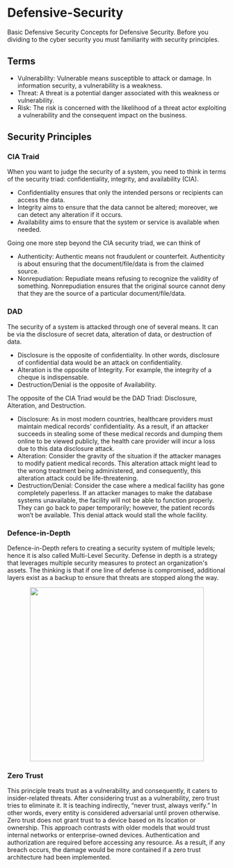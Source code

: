 # Defensive-Security
Basic Defensive Security Concepts for Defensive Security. Before you dividing to the cyber security you must familiarity with security principles.

##  Terms

- Vulnerability: Vulnerable means susceptible to attack or damage. In information security, a vulnerability is a weakness.
- Threat: A threat is a potential danger associated with this weakness or vulnerability.
- Risk: The risk is concerned with the likelihood of a threat actor exploiting a vulnerability and the consequent impact on the business.

##  Security Principles

###  CIA Traid
When you want to judge the security of a system, you need to think in terms of the security triad: confidentiality, integrity, and availability (CIA).

- Confidentiality ensures that only the intended persons or recipients can access the data.
- Integrity aims to ensure that the data cannot be altered; moreover, we can detect any alteration if it occurs.
- Availability aims to ensure that the system or service is available when needed.

Going one more step beyond the CIA security triad, we can think of
- Authenticity: Authentic means not fraudulent or counterfeit. Authenticity is about ensuring that the document/file/data is from the claimed source.
- Nonrepudiation: Repudiate means refusing to recognize the validity of something. Nonrepudiation ensures that the original source cannot deny that they are the source of a particular document/file/data.

###  DAD
The security of a system is attacked through one of several means. It can be via the disclosure of secret data, alteration of data, or destruction of data.
- Disclosure is the opposite of confidentiality. In other words, disclosure of confidential data would be an attack on confidentiality.
- Alteration is the opposite of Integrity. For example, the integrity of a cheque is indispensable.
- Destruction/Denial is the opposite of Availability.

The opposite of the CIA Triad would be the DAD Triad: Disclosure, Alteration, and Destruction.
- Disclosure: As in most modern countries, healthcare providers must maintain medical records’ confidentiality. As a result, if an attacker succeeds in stealing some of these medical records and dumping them online to be viewed publicly, the health care provider will incur a loss due to this data disclosure attack.
- Alteration: Consider the gravity of the situation if the attacker manages to modify patient medical records. This alteration attack might lead to the wrong treatment being administered, and consequently, this alteration attack could be life-threatening.
- Destruction/Denial: Consider the case where a medical facility has gone completely paperless. If an attacker manages to make the database systems unavailable, the facility will not be able to function properly. They can go back to paper temporarily; however, the patient records won’t be available. This denial attack would stall the whole facility.

###  Defence-in-Depth
Defence-in-Depth refers to creating a security system of multiple levels; hence it is also called Multi-Level Security. Defense in depth is a strategy that leverages multiple security measures to protect an organization's assets.
The thinking is that if one line of defense is compromised, additional layers exist as a backup to ensure that threats are stopped along the way.

<p align="center"><img src="https://github.com/Aung-Zay-CS/Defensive-Security/assets/154745254/91ec6912-250b-4e4b-b532-351742b5f499" width="400px"></p>

###  Zero Trust
This principle treats trust as a vulnerability, and consequently, it caters to insider-related threats. After considering trust as a vulnerability, zero trust tries to eliminate it. It is teaching indirectly, “never trust, always verify.” In other words, every entity is considered adversarial until proven otherwise. Zero trust does not grant trust to a device based on its location or ownership. This approach contrasts with older models that would trust internal networks or enterprise-owned devices. Authentication and authorization are required before accessing any resource. As a result, if any breach occurs, the damage would be more contained if a zero trust architecture had been implemented.
